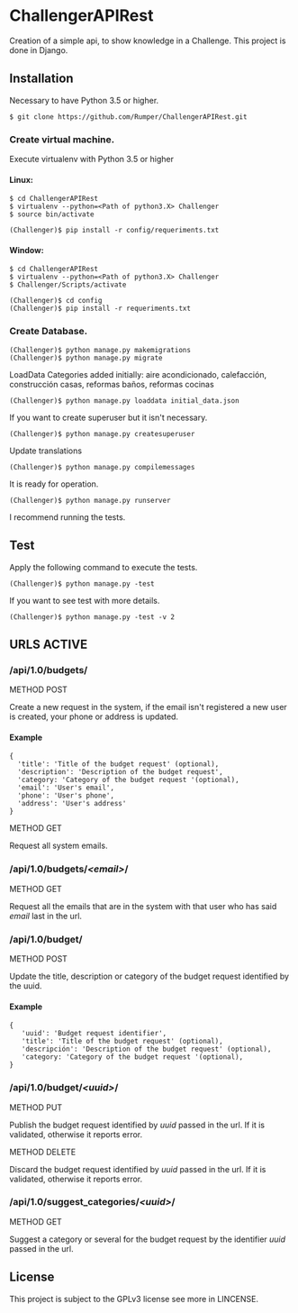 # ChallengerAPIRest

Creation of a simple api, to show knowledge in a Challenge. This project is done in Django.

## Installation

Necessary to have Python 3.5 or higher.

    $ git clone https://github.com/Rumper/ChallengerAPIRest.git

### Create virtual machine.

Execute virtualenv with Python 3.5 or higher

#### Linux:

    $ cd ChallengerAPIRest
    $ virtualenv --python=<Path of python3.X> Challenger
    $ source bin/activate

    (Challenger)$ pip install -r config/requeriments.txt

#### Window:

    $ cd ChallengerAPIRest
    $ virtualenv --python=<Path of python3.X> Challenger
    $ Challenger/Scripts/activate

    (Challenger)$ cd config
    (Challenger)$ pip install -r requeriments.txt

### Create Database.

    (Challenger)$ python manage.py makemigrations
    (Challenger)$ python manage.py migrate

LoadData
Categories added initially: aire acondicionado, calefacción, construcción casas, reformas baños, reformas cocinas

    (Challenger)$ python manage.py loaddata initial_data.json

If you want to create superuser but it isn't necessary.

    (Challenger)$ python manage.py createsuperuser

Update translations

    (Challenger)$ python manage.py compilemessages

It is ready for operation.

    (Challenger)$ python manage.py runserver

I recommend running the tests.

## Test

Apply the following command to execute the tests.

    (Challenger)$ python manage.py -test

If you want to see test with more details.

    (Challenger)$ python manage.py -test -v 2


## URLS ACTIVE

### /api/1.0/budgets/

METHOD POST

Create a new request in the system, if the email isn't registered a new user is created,
your phone or address is updated.

#### Example


    {
      'title': 'Title of the budget request' (optional),
      'description': 'Description of the budget request',
      'category: 'Category of the budget request '(optional),
      'email': 'User's email',
      'phone': 'User's phone',
      'address': 'User's address'
    }

METHOD GET

Request all system emails.

### /api/1.0/budgets/_\<email\>_/

METHOD GET

Request all the emails that are in the system with that user who has said _email_ last in the url.

### /api/1.0/budget/

METHOD POST

Update the title, description or category of the budget request identified by the uuid.

#### Example

    {
       'uuid': 'Budget request identifier',
       'title': 'Title of the budget request' (optional),
       'descripción': 'Description of the budget request' (optional),
       'category: 'Category of the budget request '(optional),
    }


### /api/1.0/budget/_\<uuid\>_/

METHOD PUT

Publish the budget request identified by _uuid_ passed in the url. If it is validated, otherwise it reports error.

METHOD DELETE

Discard the budget request identified by _uuid_ passed in the url. If it is validated, otherwise it reports error.

### /api/1.0/suggest_categories/_\<uuid\>_/

METHOD GET

Suggest a category or several for the budget request by the identifier _uuid_ passed in the url.

## License

This project is subject to the GPLv3 license see more in LINCENSE.
